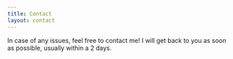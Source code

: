 ```yaml
---
title: Contact
layout: contact
---
```


In case of any issues, feel free to contact me! I will get back to you as soon as possible, usually within a 2 days.
